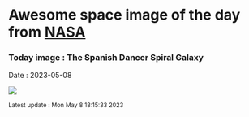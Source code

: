 
# Awesome space image of the day from [NASA](https://api.nasa.gov/)

### Today image : The Spanish Dancer Spiral Galaxy
Date : 2023-05-08

![](https://apod.nasa.gov/apod/image/2305/NGC1566_HubbleOdenthal_960.jpg)

<small>Latest update : Mon May  8 18:15:33 2023</small>
        